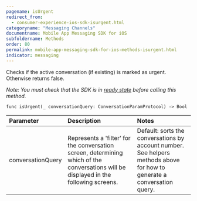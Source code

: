 ```yaml
---
pagename: isUrgent
redirect_from:
  - consumer-experience-ios-sdk-isurgent.html
categoryname: "Messaging Channels"
documentname: Mobile App Messaging SDK for iOS
subfoldername: Methods
order: 80
permalink: mobile-app-messaging-sdk-for-ios-methods-isurgent.html
indicator: messaging
---
```


Checks if the active conversation (if existing) is marked as urgent. Otherwise returns false.

*Note: You must check that the SDK is in [ready state](mobile-app-messaging-sdk-for-ios-configure-the-ios-sdk.html) before calling this method.*

`func isUrgent(_ conversationQuery: ConversationParamProtocol) -> Bool`

| Parameter | Description | Notes |
| :--- | :--- | :--- |
| conversationQuery | Represents a 'filter’ for the conversation screen, determining which of the conversations will be displayed in the following screens. | Default: sorts the conversations by account number. <br> See helpers methods above for how to generate a conversation query. |
